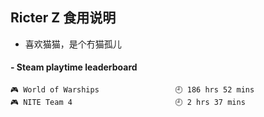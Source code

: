 ## Ricter Z 食用说明
- 喜欢猫猫，是个冇猫孤儿

<!-- steam-box start -->
#### - Steam playtime leaderboard
```text
🎮 World of Warships                 🕘 186 hrs 52 mins
🎮 NITE Team 4                       🕘 2 hrs 37 mins
```
<!-- Powered by https://github.com/YouEclipse/steam-box . -->
<!-- steam-box end -->
